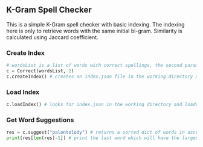 ## K-Gram Spell Checker
This is a simple K-Gram spell checker with basic indexing. The indexing here is only to retrieve words with the same initial bi-gram. Similarity is calculated using Jaccard coefficient.  

### Create Index
```python
# wordsList is a list of words with correct spellings, the second param is the value of k for k-gram
c = Correct(wordsList, 2)
c.createIndex() # creates an index.json file in the working directory and loads it
```

### Load Index
```python
c.loadIndex() # looks for index.json in the working directory and loads it, not needed if createIndex is used
```

### Get Word Suggestions
```python
res = c.suggest("palontolody") # returns a sorted dict of words in ascending order, ordered by Jaccard coefficients
print(res[len(res)-1]) # print the last word which will have the largest Jaccard coefficient
```